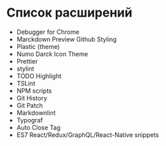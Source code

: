 # Список расширений

-   Debugger for Chrome
-   Marckdown Preview Github Styling
-   Plastic (theme)
-   Numo Darck Icon Theme
-   Prettier
-   stylint
-   TODO Highlight
-   TSLint
-   NPM scripts
-   Git History
-   Git Patch
-   Markdownlint
-   Typograf
-   Auto Close Tag
-   ES7 React/Redux/GraphQL/React-Native snippets
